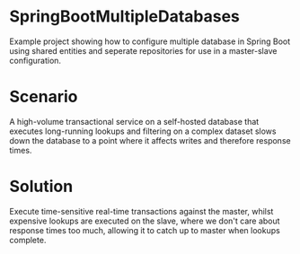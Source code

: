 # SpringBootMultipleDatabases
Example project showing how to configure multiple database in Spring Boot using shared entities and seperate repositories for use in a master-slave configuration.

# Scenario
A high-volume transactional service on a self-hosted database that executes long-running lookups and filtering on a complex dataset slows down the database to a point  where it affects writes and therefore response times.

# Solution
Execute time-sensitive real-time transactions against the master, whilst expensive lookups are executed on the slave, where we don't care about response times too much, allowing it to catch up to master when lookups complete.
